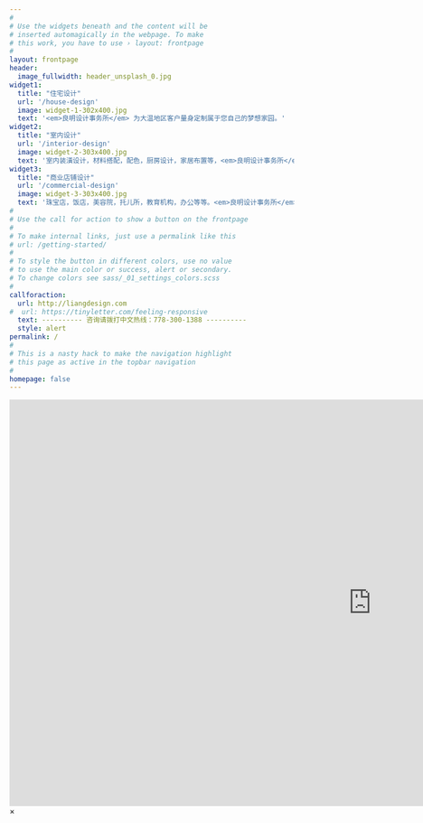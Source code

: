 ```yaml
---
#
# Use the widgets beneath and the content will be
# inserted automagically in the webpage. To make
# this work, you have to use › layout: frontpage
#
layout: frontpage
header:
  image_fullwidth: header_unsplash_0.jpg
widget1:
  title: "住宅设计"
  url: '/house-design'
  image: widget-1-302x400.jpg
  text: '<em>良明设计事务所</em> 为大温地区客户量身定制属于您自己的梦想家园。'
widget2:
  title: "室内设计"
  url: '/interior-design'
  image: widget-2-303x400.jpg
  text: '室内装潢设计，材料搭配，配色，厨房设计，家居布置等，<em>良明设计事务所</em> 提供全程现场跟踪监理服务'
widget3:
  title: "商业店铺设计"
  url: '/commercial-design'
  image: widget-3-303x400.jpg
  text: '珠宝店，饭店，美容院，托儿所，教育机构，办公等等。<em>良明设计事务所</em> 可帮您完成政府报批所需文件和施工文件。'
#
# Use the call for action to show a button on the frontpage
#
# To make internal links, just use a permalink like this
# url: /getting-started/
#
# To style the button in different colors, use no value
# to use the main color or success, alert or secondary.
# To change colors see sass/_01_settings_colors.scss
#
callforaction:
  url: http://liangdesign.com
#  url: https://tinyletter.com/feeling-responsive
  text: ---------- 咨询请拨打中文热线：778-300-1388 ----------
  style: alert
permalink: /
#
# This is a nasty hack to make the navigation highlight
# this page as active in the topbar navigation
#
homepage: false
---
```


<div id="videoModal" class="reveal-modal large" data-reveal="">
  <div class="flex-video widescreen vimeo" style="display: block;">
    <iframe width="1280" height="720" src="https://www.youtube.com/embed/fQaiZhNx8B0" frameborder="0" allowfullscreen></iframe>
  </div>
  <a class="close-reveal-modal">&#215;</a>
</div>
